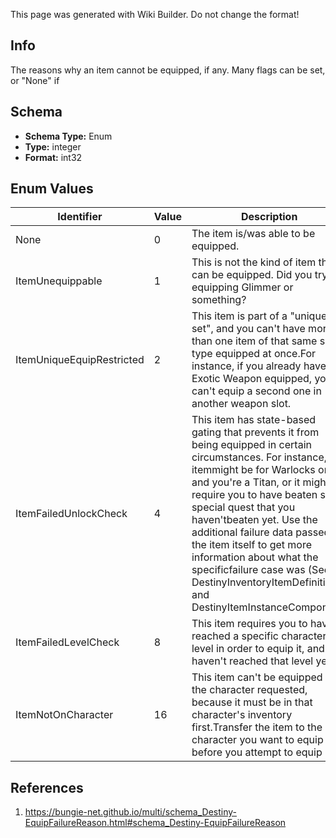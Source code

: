 <span class="wiki-builder">This page was generated with Wiki Builder. Do not change the format!</span>

## Info
The reasons why an item cannot be equipped, if any.  Many flags can be set, or &quot;None&quot; if

## Schema
* **Schema Type:** Enum
* **Type:** integer
* **Format:** int32

## Enum Values
Identifier | Value | Description
---------- | ----- | -----------
None | 0 | The item is/was able to be equipped.
ItemUnequippable | 1 | This is not the kind of item that can be equipped.  Did you try equipping Glimmer or something?
ItemUniqueEquipRestricted | 2 | This item is part of a &quot;unique set&quot;, and you can't have more than one item of that same set type equipped at once.For instance, if you already have an Exotic Weapon equipped, you can't equip a second one in another weapon slot.
ItemFailedUnlockCheck | 4 | This item has state-based gating that prevents it from being equipped in certain circumstances.  For instance, an itemmight be for Warlocks only and you're a Titan, or it might require you to have beaten some special quest that you haven'tbeaten yet.  Use the additional failure data passed on the item itself to get more information about what the specificfailure case was (See DestinyInventoryItemDefinition and DestinyItemInstanceComponent)
ItemFailedLevelCheck | 8 | This item requires you to have reached a specific character level in order to equip it, and you haven't reached that level yet.
ItemNotOnCharacter | 16 | This item can't be equipped on the character requested, because it must be in that character's inventory first.Transfer the item to the character you want to equip it before you attempt to equip it.

## References
1. https://bungie-net.github.io/multi/schema_Destiny-EquipFailureReason.html#schema_Destiny-EquipFailureReason
